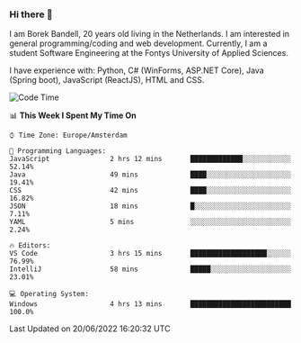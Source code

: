 ### Hi there 👋

I am Borek Bandell, 20 years old living in the Netherlands. I am interested in general programming/coding and web development. Currently, I am a student Software Engineering at the Fontys University of Applied Sciences.

I have experience with: Python, C# (WinForms, ASP.NET Core), Java (Spring boot), JavaScript (ReactJS), HTML and CSS.

<!--START_SECTION:waka-->
![Code Time](http://img.shields.io/badge/Code%20Time-186%20hrs%2049%20mins-blue)

📊 **This Week I Spent My Time On** 

```text
⌚︎ Time Zone: Europe/Amsterdam

💬 Programming Languages: 
JavaScript               2 hrs 12 mins       █████████████░░░░░░░░░░░░   52.14% 
Java                     49 mins             ████░░░░░░░░░░░░░░░░░░░░░   19.41% 
CSS                      42 mins             ████░░░░░░░░░░░░░░░░░░░░░   16.82% 
JSON                     18 mins             █░░░░░░░░░░░░░░░░░░░░░░░░   7.11% 
YAML                     5 mins              ░░░░░░░░░░░░░░░░░░░░░░░░░   2.24%

🔥 Editors: 
VS Code                  3 hrs 15 mins       ███████████████████░░░░░░   76.99% 
IntelliJ                 58 mins             █████░░░░░░░░░░░░░░░░░░░░   23.01%

💻 Operating System: 
Windows                  4 hrs 13 mins       █████████████████████████   100.0%

```


 Last Updated on 20/06/2022 16:20:32 UTC
<!--END_SECTION:waka-->

<!--**tcBorek2002/tcBorek2002** is a ✨ _special_ ✨ repository because its `README.md` (this file) appears on your GitHub profile.

Here are some ideas to get you started:

- 🔭 I’m currently working on ...
- 🌱 I’m currently learning ...
- 👯 I’m looking to collaborate on ...
- 🤔 I’m looking for help with ...
- 💬 Ask me about ...
- 📫 How to reach me: ...
- 😄 Pronouns: ...
- ⚡ Fun fact: ...
-->
